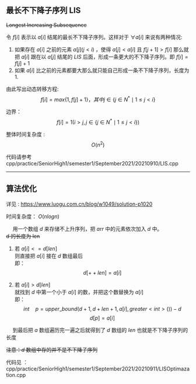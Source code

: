 ## 最长不下降子序列 LIS 
~~Longest Increasing Subsequence~~

令 $f[i]$ 表示以 $a[i]$ 结尾的最长不下降子序列。这样对于 $\forall a[i]$ 来说有两种情况:

1. 如果存在 $a[i]$ 之前的元素 $a[j] (j < i)$ ，使得 $a[j] < a[i]$ 且 $f[j+1] > f[i]$ 那么就把 $a[i]$ 跟在以 $a[j]$ 结尾的 $LIS$ 后面，形成一条更大的不下降子序列。即 $f[i] = f[j] + 1$
2. 如果 $a[i]$ 比之前的元素都要大那么就只能自己形成一条不下降子序列，长度为1.

由此写出动态转移方程:
$$ f[i] = max\lbrace 1, f[j] + 1 \rbrace ， 其中 j \in \lbrace j \in N^* \mid 1 \leq j < i \rbrace $$

边界：
$$ f[i] = 1 (i > j, j \in \lbrace j \in N^* \mid 1 \leq j < i \rbrace) $$

整体时间复杂度 :
$$ O(n^2) $$

代码请参考 cpp/practice/SeniorHigh1/semester1/September2021/20210910/LIS.cpp

----

## 算法优化

详见 : https://www.luogu.com.cn/blog/w1049/solution-p1020

时间复杂度： $O(nlogn)$

&emsp; 用一个数组 $d$ 来存储不上升序列，把 $arr$ 中的元素依次加入 $d$ 中。<br>
~~d 的长度为 len~~
1. 若 $a[i] <= d[len]$ <br>
   则直接把 $a[i]$ 接在 $d$ 数组最后 <br>
   即： 
   $$d[++len] = a[i]$$

2. 若 $a[i] > d[len]$ <br>
   就找到 $d$ 中第一个小于 $a[i]$ 的数，并把这个数替换为 $a[i]$ <br>
   即：
   $$int \quad p = upper\_bound(d + 1, d + len + 1, a[i], greater<int>()) - d$$
   $$ d[p] = a[i] $$

&emsp; 到最后把 $a$ 数组遍历完一遍之后就得到了 $d$ 数组的 $len$ 也就是不下降子序列的长度

~~注意：$d$ 数组中存的并不是不下降子序列~~

代码见 ：cpp/practice/SeniorHigh1/semester1/September2021/20210911/LISOptimazation.cpp